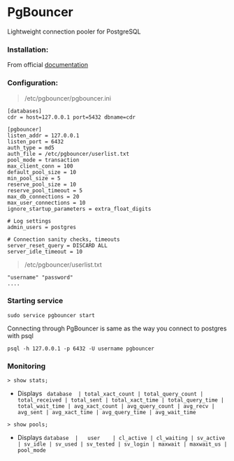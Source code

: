 # PgBouncer

Lightweight connection pooler for PostgreSQL

### Installation:

From official [documentation](https://www.pgbouncer.org/install.html)

### Configuration:

> /etc/pgbouncer/pgbouncer.ini

```
[databases]
cdr = host=127.0.0.1 port=5432 dbname=cdr

[pgbouncer]
listen_addr = 127.0.0.1
listen_port = 6432
auth_type = md5
auth_file = /etc/pgbouncer/userlist.txt
pool_mode = transaction
max_client_conn = 100
default_pool_size = 10
min_pool_size = 5
reserve_pool_size = 10
reserve_pool_timeout = 5
max_db_connections = 20
max_user_connections = 10
ignore_startup_parameters = extra_float_digits

# Log settings
admin_users = postgres

# Connection sanity checks, timeouts
server_reset_query = DISCARD ALL
server_idle_timeout = 10
```

> /etc/pgbouncer/userlist.txt

```
"username" "password"
....
```

### Starting service

`sudo service pgbouncer start`

Connecting through PgBouncer is same as the way you connect to postgres with psql

`psql -h 127.0.0.1 -p 6432 -U username pgbouncer`

### Monitoring

`> show stats;`

- Displays 
``` database  | total_xact_count | total_query_count | total_received | total_sent | total_xact_time | total_query_time | total_wait_time | avg_xact_count | avg_query_count | avg_recv | avg_sent | avg_xact_time | avg_query_time | avg_wait_time```

`> show pools;`

- Displays ``` database  |   user    | cl_active | cl_waiting | sv_active | sv_idle | sv_used | sv_tested | sv_login | maxwait | maxwait_us | pool_mode ```



